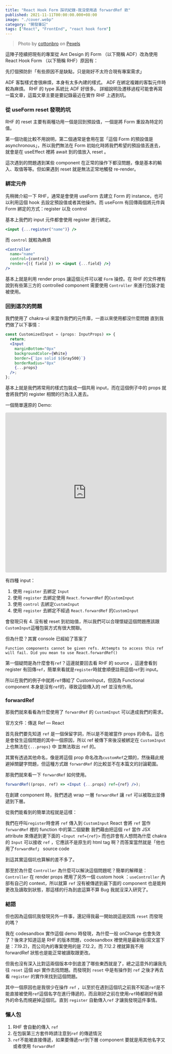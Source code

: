 ```yaml
---
title: "React Hook Form 踩坑紀錄-我沒使用過 forwardRef 欸"
published: 2021-11-11T00:00:00.000+08:00
image: "./cover.webp"
category: "開發筆記"
tags: ["React", "FrontEnd", "react hook form"]
---
```


> Photo by [cottonbro](https://www.pexels.com/zh-tw/@cottonbro?utm_content=attributionCopyText&utm_medium=referral&utm_source=pexels) on [Pexels](https://www.pexels.com/zh-tw/photo/4709286/?utm_content=attributionCopyText&utm_medium=referral&utm_source=pexels)

這陣子陸續把現有的專案從 Ant Design 的 Form （以下簡稱 ADF）改為使用 React Hook Form （以下簡稱 RHF）原因有：

先打個預防針「有些原因不是缺點，只是剛好不太符合現有專案需求」

ADF 客製樣式會很麻煩，本身有太多內建的樣式。
ADF 在綁定複雜的客製元件時較為麻煩。
RHF 的 type 系統比 ADF 好很多。
詳細說明及遷移過程可能會再寫一篇文章，這篇文章主要是要記錄最近在實作 RHF 上遇到坑。

### 從 useForm reset 發現的坑

RHF 的 reset 主要有兩種功用一個是回到預設值，一個是將 Form 重設為特定的值。

第一個功能比較不用說明，第二個通常是會用在當「這個 Form 的預設值是 asynchronous」，所以我們無法在 Form 初始化時將我們希望的預設值丟進去，就會是在 useEffect 裡將 await 到的值放入 reset 。

這次遇到的問題遇到某些 component 在正常的操作下都沒問題，像是基本的輸入、取值等等。但如果遇到 reset 就是無法正常地觸發 re-render。

### 綁定元件

先稍微介紹一下 RHF，通常是會使用 useForm 去建立 Form 的 instance，也可以利用這個 hook 去設定預設值或者其他操作。而 useForm 有回傳兩個將元件與 Form 綁定的方式：register 以及 control

基本上我們的 input 元件都會使用 register 進行綁定。

```jsx
<input {...register("name")} />
```

而 `control` 就較為麻煩

```jsx
<Controller
  name="name"
  control={control}
  render={({ field }) => <input {...field} />}
/>
```

基本上就是利用 render props 讓這個元件可以被 `Form` 操控。在 RHF 的文件裡有說到有些第三方的 controlled component 需要使用 `Controller` 來進行包裝才能被使用。

### 回到這次的問題

我們使用了 chakra-ui 來當作我們的元件庫，一直以來使用都沒什麼問題
直到我們做了以下事情：

```jsx
const CustomizedInput = (props: InputProps) => {
  return;
  <Input
    marginBottom="0px"
    backgroundColor={White}
    border={`1px solid ${Gray500}`}
    borderRadius="8px"
    {...props}
  />;
};
```

基本上就是我們將常用的樣式包裝成一個共用 input，而在這個例子中的 props 就會將我們的 register 相關的行為注入進去。

一個簡單還原的 Demo:

<iframe src="https://codesandbox.io/embed/react-hook-form-demo-p5hd5?fontsize=14&hidenavigation=1&theme=dark"
     style="width:100%; height:500px; border:0; border-radius: 4px; overflow:hidden;"
     title="react-hook-form-demo"
     allow="accelerometer; ambient-light-sensor; camera; encrypted-media; geolocation; gyroscope; hid; microphone; midi; payment; usb; vr; xr-spatial-tracking"
     sandbox="allow-forms allow-modals allow-popups allow-presentation allow-same-origin allow-scripts"
   ></iframe>

有四種 input：

1. 使用 `register` 去綁定 `Input`
2. 使用 `register` 去綁定使用 `React.forwardRef` 的`CustomInput`
3. 使用 `control` 去綁定`CustomInput`
4. 使用 `register` 去綁定不經過 `React.forwardRef` 的`CustomInput`

會發現只有 4. 沒有被 reset 到初始值，所以我們可以合理懷疑這個問題應該跟`CustomInput`這種包裝方式有很大關聯。

但為什麼？其實 console 已經給了答案了

`Function components cannot be given refs. Attempts to access this ref will fail. Did you mean to use React.forwardRef()`

第一個疑問是為什麼會有`ref`？這邊就要回去看 RHF 的 source ，這邊會看到 register 有回傳`ref`，簡單來看就是`register`時就會順便註冊這個`ref`到 input。

所以在我們的例子中就將`ref`傳給了 CustomInput，但因為 Functional component 本身是沒有`ref`的，導致這個傳入的 ref 並沒有作用。

### forwardRef

那我們就來看看為什麼使用了 `forwardRef` 的 `CustomInput` 可以達成我們的需求。

官方文件：傳送 Ref — React

首先我們要先知道 `ref` 是一個保留字詞，所以是不能被當作 props 的命名。這也是會發生這個問題的其中一個原因，所以 ref 被傳下來後沒被綁定在 `CustomInput` 上也無法在`{...props}` 中 並無法取出 `ref` 的。

其實有透過其他命名，像是將這個 prop 命名改為`customRef`之類的，然後藉此規避掉關鍵字問題，但這種方式跟 `forwardRef` 的比較並不在本篇文的討論範圍。

那我們就來看一下 `forwardRef` 如何使用。

```jsx
forwardRef((props, ref) => <Input {...props} ref={ref} />);
```

在創建 component 時，我們透過 wrap 一層 `forwardRef` 讓 `ref` 可以被取出並傳遞到下層。

從我們能看到的簡單流程就是這樣：

我們在呼叫`register`時會將 `ref` 傳入到 `CustomInput`
React 會將 `ref` 當作 `forwardRef` 裡的 function 中的第二個變數
我們藉由把這個 `ref` 當作 JSX attribute 來傳遞到更下面的 `<Input ref={ref}>`
而也許會有人想問為什麼 chakra 的 `Input` 可以接收 `ref` ，它應該不是原生的 html tag 啊？而答案當然就是「他也用了`forwardRef`」
source code

到這其實這個坑也算解的差不多了。

那至於為什麼 `Controller` 為什麼可以解決這個問題呢？簡單的解釋是：`Controller` 在 render props 裡用了另外一個 custom hook ：`useController` 內部有自己的 context，所以就算 `ref` 沒有被傳遞到最下面的 component 也是能夠更改及讀取到狀態，那這樣的行為到底這算不算 Bug 我就沒深入研究了。

### 結語

但也因為這個坑我發現另外一件事，還記得我最一開始說這是因爲 `reset` 而發現的嗎？

我在 codesandbox 實作這個 demo 時發現，為什麼一般 onChange 也會失效了？後來才知道這是 RHF 的版本問題，codesandbox 裡使用是最新版(寫文當下是：7.19.2)，而公司內的專案使用的是 7.12.2，而 7.12.2 裡就算我不用 forwardRef 狀態也是能正常被讀取跟更改。

但我也沒有深入比對這兩個版本中到底差了哪些東西就是了，總之這意外的讓我先往 `reset` 這個 api 實作去找問題。而發現到 `reset` 中是有操作到 `ref` 之後才再去看 `register` 的實作來找到這個問題。

其中一個原因也是我很少在操作 `ref` ，以至於在遇到這個坑之前我不知道`ref`是不能直接被使用`ref`這個名字在進行傳遞的，而且剛好之前在使用`ref`時都剛好有額外的命名而規避掉這個坑。直到 `register` 自動傳入`ref` 才讓我發現這件事情。

### 懶人包

1. RHF 會自動的傳入 `ref`
2. 在包裝第三方套件時請注意到`ref` 的傳遞情況
3. `ref`不能被直接傳遞，如果要傳遞`ref`到下層 component 要就是用其他名字又或者使用 `forwardRef`
